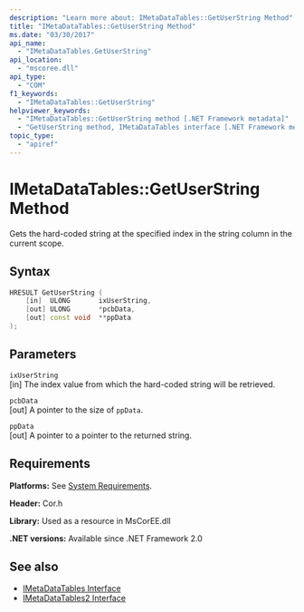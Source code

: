 ```yaml
---
description: "Learn more about: IMetaDataTables::GetUserString Method"
title: "IMetaDataTables::GetUserString Method"
ms.date: "03/30/2017"
api_name:
  - "IMetaDataTables.GetUserString"
api_location:
  - "mscoree.dll"
api_type:
  - "COM"
f1_keywords:
  - "IMetaDataTables::GetUserString"
helpviewer_keywords:
  - "IMetaDataTables::GetUserString method [.NET Framework metadata]"
  - "GetUserString method, IMetaDataTables interface [.NET Framework metadata]"
topic_type:
  - "apiref"
---
```


# IMetaDataTables::GetUserString Method

Gets the hard-coded string at the specified index in the string column in the current scope.

## Syntax

```cpp
HRESULT GetUserString (
    [in]  ULONG       ixUserString,
    [out] ULONG       *pcbData,
    [out] const void  **ppData
);
```

## Parameters

`ixUserString`\
[in] The index value from which the hard-coded string will be retrieved.

`pcbData`\
[out] A pointer to the size of `ppData`.

`ppData`\
[out] A pointer to a pointer to the returned string.

## Requirements

**Platforms:** See [System Requirements](../../../framework/get-started/system-requirements.md).

**Header:** Cor.h

**Library:** Used as a resource in MsCorEE.dll

**.NET versions:** Available since .NET Framework 2.0

## See also

- [IMetaDataTables Interface](imetadatatables-interface.md)
- [IMetaDataTables2 Interface](imetadatatables2-interface.md)
